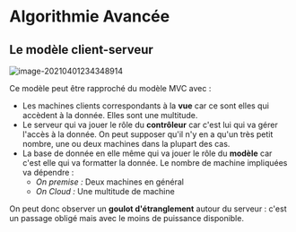 # Algorithmie Avancée

## Le modèle client-serveur

![image-20210401234348914](C:\Users\Theo\AppData\Roaming\Typora\typora-user-images\image-20210401234348914.png)

Ce modèle peut être rapproché du modèle MVC avec :

- Les machines clients correspondants à la **vue** car ce sont elles qui accèdent à la donnée. Elles sont une multitude.
- Le serveur qui va jouer le rôle du **contrôleur** car c'est lui qui va gérer l'accès à la donnée. On peut supposer qu'il n'y en a qu'un très petit nombre, une ou deux machines dans la plupart des cas.
- La base de donnée en elle même qui va jouer le rôle du **modèle** car c'est elle qui va formatter la donnée. Le nombre de machine impliquées va dépendre : 
  - *On premise :* Deux machines en général
  - *On Cloud :* Une multitude de machine

On peut donc observer un **goulot d'étranglement** autour du serveur : c'est un passage obligé mais avec le moins de puissance disponible.



 